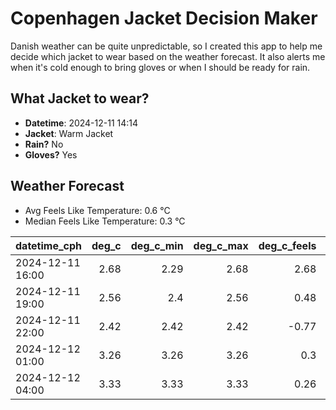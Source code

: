 
# Copenhagen Jacket Decision Maker

Danish weather can be quite unpredictable, so I created this app to help me decide which jacket to wear based on the weather forecast. 
It also alerts me when it's cold enough to bring gloves or when I should be ready for rain.

## What Jacket to wear?

- **Datetime**: 2024-12-11 14:14
- **Jacket**: Warm Jacket
- **Rain?** No
- **Gloves?** Yes

## Weather Forecast
- Avg Feels Like Temperature: 0.6 °C
- Median Feels Like Temperature: 0.3 °C

| datetime_cph     |   deg_c |   deg_c_min |   deg_c_max |   deg_c_feels | weather   | wind   | rain   |
|:-----------------|--------:|------------:|------------:|--------------:|:----------|:-------|:-------|
| 2024-12-11 16:00 |    2.68 |        2.29 |        2.68 |          2.68 | Clouds    | Low    | None   |
| 2024-12-11 19:00 |    2.56 |        2.4  |        2.56 |          0.48 | Clouds    | Low    | None   |
| 2024-12-11 22:00 |    2.42 |        2.42 |        2.42 |         -0.77 | Clouds    | Low    | None   |
| 2024-12-12 01:00 |    3.26 |        3.26 |        3.26 |          0.3  | Clouds    | Low    | None   |
| 2024-12-12 04:00 |    3.33 |        3.33 |        3.33 |          0.26 | Clouds    | Low    | None   |
        
